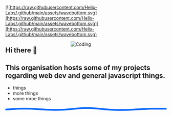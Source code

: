 [![https://raw.githubusercontent.com/Helix-Labs/.github/main/assets/wavebottom.svg](https://raw.githubusercontent.com/Helix-Labs/.github/main/assets/wavebottom.svg)](https://raw.githubusercontent.com/Helix-Labs/.github/main/assets/wavebottom.svg)

<img align="right" alt="Coding" width="300" src="https://cdn.dribbble.com/users/1277312/screenshots/14733298/media/39b1045e593737587dd60e42c8422d1f.gif" >
<div>
  <h2>Hi there 👋</h2>
  <h2>This organisation hosts some of my projects regarding web dev and general javascript things.</h2>
  <ul>
    <li>things</li>
    <li>more things</li>
    <li>some mroe things</li>
  </ul>
</div>
<!--<hr width="0%" >-->
<!--

## This organisation hosts some of my projects regarding web dev and general javascript things.

- things
- more things
- some more things

-->

<!--
**Here are some ideas to get you started:**

🙋‍♀️ A short introduction - what is your organization all about?
🌈 Contribution guidelines - how can the community get involved?
👩‍💻 Useful resources - where can the community find your docs? Is there anything else the community should know?
🍿 Fun facts - what does your team eat for breakfast?
🧙 Remember, you can do mighty things with the power of [Markdown](https://docs.github.com/github/writing-on-github/getting-started-with-writing-and-formatting-on-github/basic-writing-and-formatting-syntax)
-->
<img align="center" src="https://raw.githubusercontent.com/Helix-Labs/.github/main/assets/wavetop.svg" >
